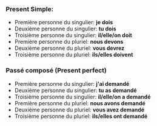### Present Simple:
- Première personne du singulier: **je dois**
- Deuxième personne du singulier: **tu dois**
- Troisième personne du singulier: **il/elle/on doit**
- Première personne du pluriel: **nous devons**
- Deuxième personne du pluriel: **vous devrez**	
- Troisième personne du pluriel: **ils/elles doivent**

### Passé composé (Present perfect)
- Première personne du singulier: **j'ai demandé**
- Deuxième personne du singulier: **tu as demandé**
- Troisième personne du singulier: **il/elle/on a demandé**
- Première personne du pluriel: **nous avons demandé**
- Deuxième personne du pluriel: **vous avez demandé**	
- Troisième personne du pluriel: **ils/elles ont demandé**
